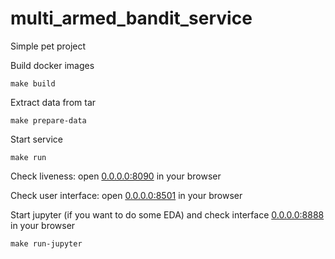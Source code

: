 # multi_armed_bandit_service
Simple pet project

Build docker images
```shell
make build
```

Extract data from tar
```shell
make prepare-data
```

Start service
```shell
make run
```

Check liveness: open [0.0.0.0:8090](http://0.0.0.0:8090/) in your browser


Check user interface: open [0.0.0.0:8501](http://0.0.0.0:8501/) in your browser


Start jupyter (if you want to do some EDA) and check interface [0.0.0.0:8888](http://0.0.0.0:8888/) in your browser
```shell
make run-jupyter
```
